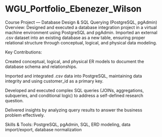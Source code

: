 # WGU_Portfolio_Ebenezer_Wilson
Course Project — Database Design & SQL Querying (PostgreSQL, pgAdmin)
Overview:
Designed and executed a database integration project in a virtual machine environment using PostgreSQL and pgAdmin. Imported an external .csv dataset into an existing database as a new table, ensuring proper relational structure through conceptual, logical, and physical data modeling.

Key Contributions:

Created conceptual, logical, and physical ER models to document the database schema and relationships.

Imported and integrated .csv data into PostgreSQL, maintaining data integrity and using customer_id as a primary key.

Developed and executed complex SQL queries (JOINs, aggregations, subqueries, and conditional logic) to address a self-defined research question.

Delivered insights by analyzing query results to answer the business problem effectively.

Skills & Tools: PostgreSQL, pgAdmin, SQL, ERD modeling, data import/export, database normalization
